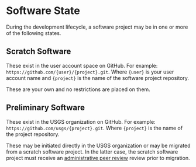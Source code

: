 Software State
==============

During the development lifecycle, a software project may be in one or more of
the following states.


Scratch Software
----------------

These exist in the user account space on GitHub. For example:
`https://github.com/{user}/{project}.git`. Where `{user}` is your user account
name and `{project}` is the name of the software project repository.

These are your own and no restrictions are placed on them.


Preliminary Software
--------------------

These exist in the USGS organization on GitHub. For example:
`https://github.com/usgs/{project}.git`. Where `{project}` is the name of the
project repository.

These may be initiated directly in the USGS organization or may be
migrated from a scratch software project. In the latter case, the scratch
software project must receive an [administrative peer review][1] review prior
to migration.



[1]: ./review.md#administrative
